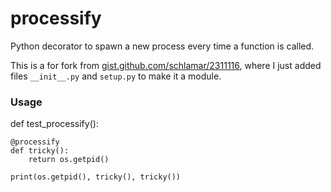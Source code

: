 # processify

Python decorator to spawn a new process every time a function is called.

This is a for fork from [gist.github.com/schlamar/2311116](https://gist.github.com/schlamar/2311116), where I just added files  `__init__.py` and `setup.py` to make it a module.

### Usage

def test_processify():


    @processify
    def tricky():
        return os.getpid()

    print(os.getpid(), tricky(), tricky())
    
    
